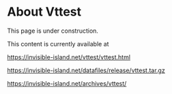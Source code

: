 # About Vttest

This page is under construction.

This content is currently available at

https://invisible-island.net/vttest/vttest.html

https://invisible-island.net/datafiles/release/vttest.tar.gz

https://invisible-island.net/archives/vttest/

<!---

Tasks for the technical writer:

Investigate. Is this less important than Luit? If more important, then move down after Luit in the main menu.
--->

